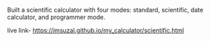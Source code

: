 Built a scientific calculator with four modes: standard, scientific, date calculator, and programmer mode.

live link- https://imsuzal.github.io/my_calculator/scientific.html
